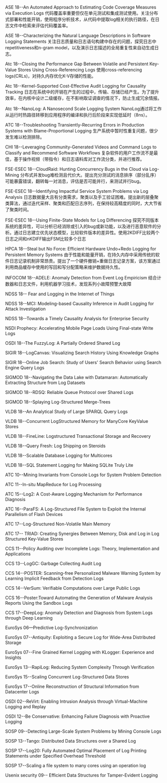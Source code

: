 ASE 18--An Automated Approach to Estimating Code Coverage Measures via Execution Logs
代码覆盖率重要但仅在单元测试和集成测试使用。关注分布式部署和性能开销，使用程序分析技术，从代码中提取log相关的执行路径，在日志文件中检索来评估代码覆盖率。

ASE 18--Characterizing the Natural Language Descriptions in Software Logging Statements
关注日志质量和日志语句构建中存在的问题，探究日志中repetitiveness和n-gram model，以及演示日志描述的全局重复性来自动生成日志。

Atc 18--Closing the Performance Gap Between Volatile and Persistent Key-Value Stores Using Cross-Referencing Logs
使用cross-referencing logs(CRLs)，对持久内存优化K-V存储的性能。

Atc 18--Kernel-Supported Cost-Effective Audit Logging for Causality Tracking
日志在系统中的开销在产生的过程中，传输、存储已经产生。为了提升效率，在内核中设计二级缓存，在不影响取证调查的情况下，防止生成冗余情报。

Atc 18--NanoLog: A Nanosecond Scale Logging System
NanoLog通过将工作从运行时热路径转移到应用程序的编译和执行后阶段来实现低延时（8ns）。

ATC 18--Troubleshooting Transiently-Recurring Errors in Production Systems with Blame-Proportional Logging
生产系统中暂时性重复问题，很少发生难以检测排除。

CHI 18--Leveraging Community-Generated Videos and Command Logs to Classify and Recommend Software Workflows
复杂软件的用户工作流不是最佳，基于操作视频（带指令）和日志语料库对工作流分类，并进行推荐。

FSE-ESEC 18--CloudRaid: Hunting Concurrency Bugs in the Cloud via Log-Mining
分布式并发bug难检测且代价大。提出充分测试的消息排序（部分乱序）可能暴露错误，翻转每一对消息，评估是否可能并行，来测试并行bug。

FSE-ESEC 18--Identifying Impactful Service System Problems via Log Analysis
日志数据量大且有分类需求，聚类以及手工验证困难。提出新的层叠聚类算法，通过迭代采样、聚类和匹配日志序列，在保持较高精度的同时，大大节省了聚类时间。

FSE-ESEC 18--Using Finite-State Models for Log Differencing
探究不同版本系统的差异性，可以分析已经消除或引入的bug或新功能，以及进行恶意软件的分析。通过日志建立优先状态模型，比较软件版本的差异性。使用2KDIFF比较两个日志之间和nKDIFF输出FSM比较多个日志

HPCA 18--Steal but No Force: Efficient Hardware Undo+Redo Logging for Persistent Memory Systems
由于性能和能量开销，在持久内存中采用传统的软件日志记录机制非常昂贵。提出了一个硬件撤销+重做日志记录方案，该方案通过利用商品缓存中使用的写回和写分配策略来维护数据持久性。

INFOCOM 18--ADELE: Anomaly Detection from Event Log Empiricism
结合计数器和日志文件，利用机器学习技术，发现系列小故障预警大故障

NDSS 18-- Fear and Logging in the Internet of Things


NDSS 18--MCI: Modeling-based Causality Inference in Audit Logging for Attack Investigation

NDSS 18--Towards a Timely Causality Analysis for Enterprise Security

NSDI Prophecy: Accelerating Mobile Page Loads Using Final-state Write Logs

OSDI 18--The FuzzyLog: A Partially Ordered Shared Log

SIGIR 18--LogCanvas: Visualizing Search History Using Knowledge Graphs

SIGIR 18--Online Job Search: Study of Users' Search Behavior using Search Engine Query Logs

SIGMOD 18--Navigating the Data Lake with Datamaran: Automatically Extracting Structure from Log Datasets

SIGMOD 18--RDSQ: Reliable Queue Protocol over Shared Logs

SIGMOD 18--Splaying Log-Structured Merge-Trees

VLDB 18--An Analytical Study of Large SPARQL Query Logs

VLDB 18--Concurrent LogStructured Memory for ManyCore KeyValue Stores

VLDB 18--FineLine: Logstructured Transactional Storage and Recovery

VLDB 18--Query Fresh: Log Shipping on Steroids

VLDB 18--Scalable Database Logging for Multicores

VLDB 18--SQL Statement Logging for Making SQLite Truly Lite

ATC 10--Mining Invariants from Console Logs for System Problem Detection

ATC 11--In-situ MapReduce for Log Processing

ATC 15--Log2: A Cost-Aware Logging Mechanism for Performance Diagnosis

ATC 16--ParaFS: A Log-Structured File System to Exploit the Internal Parallelism of Flash Devices

ATC 17--Log-Structured Non-Volatile Main Memory

ATC 17-- TRIAD: Creating Synergies Between Memory, Disk and Log in Log Structured Key-Value Stores

CCS 11--Policy Auditing over Incomplete Logs: Theory, Implementation and Applications

CCS 13--LogGC: Garbage Collecting Audit Log

CCS 14--POSTER: Scanning-free Personalized Malware Warning System by Learning Implicit Feedback from Detection Logs

CCS 14--VerSum: Verifiable Computations over Large Public Logs

CCS 16--Poster:Toward Automating the Generation of Malware Analysis Reports Using the Sandbox Logs

CCS 17--DeepLog: Anomaly Detection and Diagnosis from System Logs through Deep Learning

EuroSys 06—Predictive Log-Synchronization

EuroSys 07--Antiquity: Exploiting a Secure Log for Wide-Area Distributed Storage

EuroSys 07--Fine Grained Kernel Logging with KLogger: Experience and Insights

EuroSys 13--RapiLog: Reducing System Complexity Through Verification

EuroSys 15--Scaling Concurrent Log-Structured Data Stores

EuroSys 17--Online Reconstruction of Structural Information from Datacenter Logs

OSDI 02--ReVirt: Enabling Intrusion Analysis through Virtual-Machine Logging and Replay

OSDI 12--Be Conservative: Enhancing Failure Diagnosis with Proactive Logging

SOSP 09--Detecting Large-Scale System Problems by Mining Console Logs

SOSP 13--Tango: Distributed Data Structures over a Shared Log

SOSP 17--Log20: Fully Automated Optimal Placement of Log Printing Statements under Specified Overhead Threshold

SOSP 17--Scaling a file system to many cores using an operation log

Usenix security 09-- Efficient Data Structures for Tamper-Evident Logging